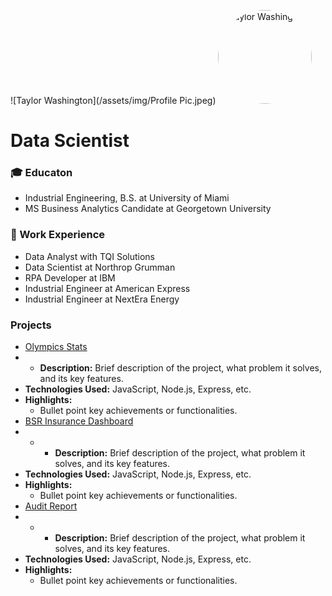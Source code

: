 ![Taylor Washington](/assets/img/Profile Pic.jpeg)
<img src="https://your-image-url.com" alt="Taylor Washington " width="150" height="150" style="border-radius:50%;">

# Data Scientist
### 🎓 Educaton 
- Industrial Engineering, B.S. at University of Miami 
- MS Business Analytics Candidate at Georgetown University  
### 💼 Work Experience
- Data Analyst with TQI Solutions 
- Data Scientist at Northrop Grumman 
- RPA Developer at IBM 
- Industrial Engineer at American Express
- Industrial Engineer at NextEra Energy 

### Projects
- [Olympics Stats](https://public.tableau.com/app/profile/taylor.washington/viz/OlympicStats1900s-2008/Insight6)
- - **Description:** Brief description of the project, what problem it solves, and its key features.
- **Technologies Used:** JavaScript, Node.js, Express, etc.
- **Highlights:**
  - Bullet point key achievements or functionalities.
- [BSR Insurance Dashboard](https://public.tableau.com/app/profile/taylor.washington/viz/BSRInsuranceAnalysis/FinalOverview)
- - - **Description:** Brief description of the project, what problem it solves, and its key features.
- **Technologies Used:** JavaScript, Node.js, Express, etc.
- **Highlights:**
  - Bullet point key achievements or functionalities.
- [Audit Report](https://public.tableau.com/app/profile/taylor.washington/viz/AuditDashboard_17251469402220/Dashboard1)
- - - **Description:** Brief description of the project, what problem it solves, and its key features.
- **Technologies Used:** JavaScript, Node.js, Express, etc.
- **Highlights:**
  - Bullet point key achievements or functionalities.
